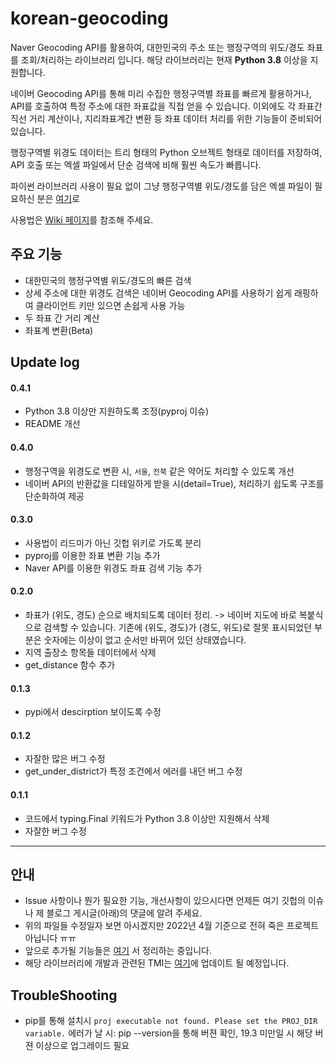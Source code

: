# korean-geocoding

 Naver Geocoding API를 활용하여, 대한민국의 주소 또는 행정구역의 위도/경도 좌표를 조회/처리하는 라이브러리 입니다. 
 해당 라이브러리는 현재 **Python 3.8** 이상을 지원합니다.
 
네이버 Geocoding API를 통해 미리 수집한 행정구역별 좌표를 빠르게 활용하거나, API를 호출하여 특정 주소에 대한 좌표값을 직접 얻을 수 있습니다. 
이외에도 각 좌표간 직선 거리 계산이나, 지리좌표계간 변환 등 좌표 데이터 처리를 위한 기능들이 준비되어 있습니다. 
 
행정구역별 위경도 데이터는 트리 형태의 Python 오브젝트 형태로 데이터를 저장하여, API 호출 또는 엑셀 파일에서 단순 검색에 비해 훨씬 속도가 빠릅니다.  

파이썬 라이브러리 사용이 필요 없이 그냥 행정구역별 위도/경도를 담은 엑셀 파일이 필요하신 분은 [여기](https://skyseven73.tistory.com/23)로

사용법은 [Wiki 페이지](https://github.com/RE-A/korean-geocoding/wiki/Usage)를 참조해 주세요.

## 주요 기능

- 대한민국의 행정구역별 위도/경도의 빠른 검색
- 상세 주소에 대한 위경도 검색은 네이버 Geocoding API를 사용하기 쉽게 래핑하여 클라이언트 키만 있으면 손쉽게 사용 가능
- 두 좌표 간 거리 계산
- 좌표계 변환(Beta)

## Update log

#### 0.4.1
- Python 3.8 이상만 지원하도록 조정(pyproj 이슈)
- README 개선


#### 0.4.0

- 행정구역을 위경도로 변환 시, `서울`, `전북` 같은 약어도 처리할 수 있도록 개선
- 네이버 API의 반환값을 디테일하게 받을 시(detail=True), 처리하기 쉽도록 구조를 단순화하여 제공


#### 0.3.0

- 사용법이 리드미가 아닌 깃헙 위키로 가도록 분리
- pyproj를 이용한 좌표 변환 기능 추가
- Naver API를 이용한 위경도 좌표 검색 기능 추가

#### 0.2.0

- 좌표가 (위도, 경도) 순으로 배치되도록 데이터 정리. -> 네이버 지도에 바로 복붙식으로 검색할 수 있습니다.
기존에 (위도, 경도)가 (경도, 위도)로 잘못 표시되었던 부분은 숫자에는 이상이 없고 순서만 바뀌어 있던 상태였습니다.
- 지역 출장소 항목들 데이터에서 삭제
- get_distance 함수 추가


#### 0.1.3

- pypi에서 descirption 보이도록 수정

#### 0.1.2

- 자잘한 많은 버그 수정
- get_under_district가 특정 조건에서 에러를 내던 버그 수정


#### 0.1.1

- 코드에서 typing.Final 키워드가 Python 3.8 이상만 지원해서 삭제
- 자잘한 버그 수정 


-----------------------------------------

## 안내

- Issue 사항이나 뭔가 필요한 기능, 개선사항이 있으시다면 언제든 여기 깃헙의 이슈나 제 블로그 게시글(아래)의 댓글에 알려 주세요.
- 위의 파일들 수정일자 보면 아시겠지만 2022년 4월 기준으로 전혀 죽은 프로젝트 아닙니다 ㅠㅠ
- 앞으로 추가될 기능들은 [여기](https://github.com/RE-A/korean-geocoding/issues/5) 서 정리하는 중입니다.
- 해당 라이브러리에 개발과 관련된 TMI는 [여기](https://skyseven73.tistory.com/24)에 업데이트 될 예정입니다.

## TroubleShooting

- pip를 통해 설치시 `proj executable not found. Please set the PROJ_DIR variable.` 에러가 날 시:
pip --version을 통해 버젼 확인, 19.3 미만일 시 해당 버젼 이상으로 업그레이드 필요
